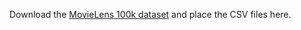Download the [MovieLens 100k dataset](https://grouplens.org/datasets/movielens/100k/) and place the CSV files here.